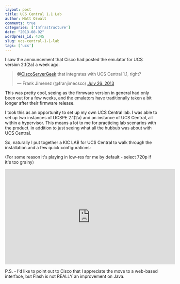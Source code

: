 ```yaml
---
layout: post
title: UCS Central 1.1 Lab
author: Matt Oswalt
comments: true
categories: ['Infrastructure']
date: "2013-08-02"
wordpress_id: 4345
slug: ucs-central-1-1-lab
tags: ['ucs']
---
```



I saw the announcement that Cisco had posted the emulator for UCS version 2.1(2a) a week ago.

<blockquote class="twitter-tweet" lang="en"><p lang="en" dir="ltr"><a href="https://twitter.com/CiscoServerGeek">@CiscoServerGeek</a> that integrates with UCS Central 1.1, right?</p>&mdash; Frank Jimenez (@franjimecsco) <a href="https://twitter.com/franjimecsco/status/360778589764980736">July 26, 2013</a></blockquote>
<script async src="//platform.twitter.com/widgets.js" charset="utf-8"></script>

This was pretty cool, seeing as the firmware version in general had only been out for a few weeks, and the emulators have traditionally taken a bit longer after their firmware release.

I took this as an opportunity to set up my own UCS Central lab. I was able to set up two instances of UCSPE 2.1(2a) and an instance of UCS Central, all within a hypervisor. This means a lot to me for practicing lab scenarios with the product, in addition to just seeing what all the hubbub was about with UCS Central.

So, naturally I put together a KIC LAB for UCS Central to walk through the installation and a few quick configurations:

(For some reason it's playing in low-res for me by default - select 720p if it's too grainy)

<div style="text-align: center"><iframe width="560" height="315" src="http://www.youtube.com/embed/3IuBAjxRJ9A" frameborder="0" allowfullscreen></iframe></div>

P.S. - I'd like to point out to Cisco that I appreciate the move to a web-based interface, but Flash is not REALLY an improvement on Java.
